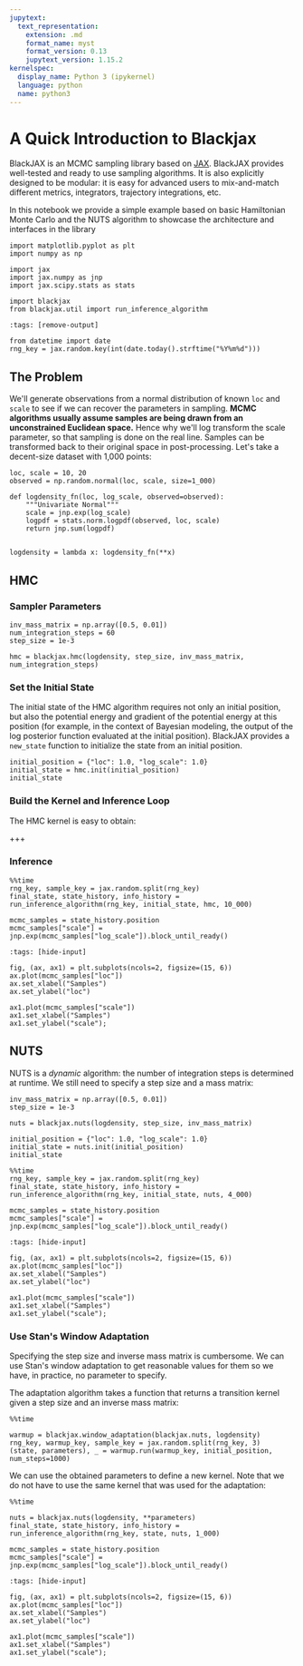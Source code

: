 ```yaml
---
jupytext:
  text_representation:
    extension: .md
    format_name: myst
    format_version: 0.13
    jupytext_version: 1.15.2
kernelspec:
  display_name: Python 3 (ipykernel)
  language: python
  name: python3
---
```


# A Quick Introduction to Blackjax

BlackJAX is an MCMC sampling library based on [JAX](https://github.com/google/jax). BlackJAX provides well-tested and ready to use sampling algorithms. It is also explicitly designed to be modular: it is easy for advanced users to mix-and-match different metrics, integrators, trajectory integrations, etc.

In this notebook we provide a simple example based on basic Hamiltonian Monte Carlo and the NUTS algorithm to showcase the architecture and interfaces in the library

```{code-cell} ipython3
import matplotlib.pyplot as plt
import numpy as np

import jax
import jax.numpy as jnp
import jax.scipy.stats as stats

import blackjax
from blackjax.util import run_inference_algorithm
```

```{code-cell} ipython3
:tags: [remove-output]

from datetime import date
rng_key = jax.random.key(int(date.today().strftime("%Y%m%d")))
```

## The Problem

We'll generate observations from a normal distribution of known `loc` and `scale` to see if we can recover the parameters in sampling. **MCMC algorithms usually assume samples are being drawn from an unconstrained Euclidean space.** Hence why we'll log transform the scale parameter, so that sampling is done on the real line. Samples can be transformed back to their original space in post-processing. Let's take a decent-size dataset with 1,000 points:

```{code-cell} ipython3
loc, scale = 10, 20
observed = np.random.normal(loc, scale, size=1_000)
```

```{code-cell} ipython3
def logdensity_fn(loc, log_scale, observed=observed):
    """Univariate Normal"""
    scale = jnp.exp(log_scale)
    logpdf = stats.norm.logpdf(observed, loc, scale)
    return jnp.sum(logpdf)


logdensity = lambda x: logdensity_fn(**x)
```

## HMC

### Sampler Parameters

```{code-cell} ipython3
inv_mass_matrix = np.array([0.5, 0.01])
num_integration_steps = 60
step_size = 1e-3

hmc = blackjax.hmc(logdensity, step_size, inv_mass_matrix, num_integration_steps)
```

### Set the Initial State

The initial state of the HMC algorithm requires not only an initial position, but also the potential energy and gradient of the potential energy at this position (for example, in the context of Bayesian modeling, the output of the log posterior function evaluated at the initial position). BlackJAX provides a `new_state` function to initialize the state from an initial position.

```{code-cell} ipython3
initial_position = {"loc": 1.0, "log_scale": 1.0}
initial_state = hmc.init(initial_position)
initial_state
```

### Build the Kernel and Inference Loop


The HMC kernel is easy to obtain:

+++

### Inference

```{code-cell} ipython3
%%time
rng_key, sample_key = jax.random.split(rng_key)
final_state, state_history, info_history = run_inference_algorithm(rng_key, initial_state, hmc, 10_000)

mcmc_samples = state_history.position
mcmc_samples["scale"] = jnp.exp(mcmc_samples["log_scale"]).block_until_ready()
```

```{code-cell} ipython3
:tags: [hide-input]

fig, (ax, ax1) = plt.subplots(ncols=2, figsize=(15, 6))
ax.plot(mcmc_samples["loc"])
ax.set_xlabel("Samples")
ax.set_ylabel("loc")

ax1.plot(mcmc_samples["scale"])
ax1.set_xlabel("Samples")
ax1.set_ylabel("scale");
```

## NUTS

NUTS is a *dynamic* algorithm: the number of integration steps is determined at runtime. We still need to specify a step size and a mass matrix:

```{code-cell} ipython3
inv_mass_matrix = np.array([0.5, 0.01])
step_size = 1e-3

nuts = blackjax.nuts(logdensity, step_size, inv_mass_matrix)
```

```{code-cell} ipython3
initial_position = {"loc": 1.0, "log_scale": 1.0}
initial_state = nuts.init(initial_position)
initial_state
```

```{code-cell} ipython3
%%time
rng_key, sample_key = jax.random.split(rng_key)
final_state, state_history, info_history = run_inference_algorithm(rng_key, initial_state, nuts, 4_000)

mcmc_samples = state_history.position
mcmc_samples["scale"] = jnp.exp(mcmc_samples["log_scale"]).block_until_ready()
```

```{code-cell} ipython3
:tags: [hide-input]

fig, (ax, ax1) = plt.subplots(ncols=2, figsize=(15, 6))
ax.plot(mcmc_samples["loc"])
ax.set_xlabel("Samples")
ax.set_ylabel("loc")

ax1.plot(mcmc_samples["scale"])
ax1.set_xlabel("Samples")
ax1.set_ylabel("scale");
```

### Use Stan's Window Adaptation

Specifying the step size and inverse mass matrix is cumbersome. We can use Stan's window adaptation to get reasonable values for them so we have, in practice, no parameter to specify.

The adaptation algorithm takes a function that returns a transition kernel given a step size and an inverse mass matrix:

```{code-cell} ipython3
%%time

warmup = blackjax.window_adaptation(blackjax.nuts, logdensity)
rng_key, warmup_key, sample_key = jax.random.split(rng_key, 3)
(state, parameters), _ = warmup.run(warmup_key, initial_position, num_steps=1000)
```

We can use the obtained parameters to define a new kernel. Note that we do not have to use the same kernel that was used for the adaptation:

```{code-cell} ipython3
%%time

nuts = blackjax.nuts(logdensity, **parameters)
final_state, state_history, info_history = run_inference_algorithm(rng_key, state, nuts, 1_000)

mcmc_samples = state_history.position
mcmc_samples["scale"] = jnp.exp(mcmc_samples["log_scale"]).block_until_ready()
```

```{code-cell} ipython3
:tags: [hide-input]

fig, (ax, ax1) = plt.subplots(ncols=2, figsize=(15, 6))
ax.plot(mcmc_samples["loc"])
ax.set_xlabel("Samples")
ax.set_ylabel("loc")

ax1.plot(mcmc_samples["scale"])
ax1.set_xlabel("Samples")
ax1.set_ylabel("scale");
```
